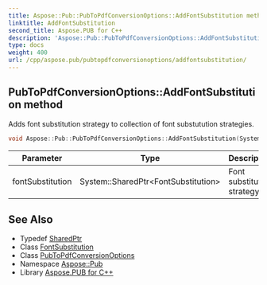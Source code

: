 ```yaml
---
title: Aspose::Pub::PubToPdfConversionOptions::AddFontSubstitution method
linktitle: AddFontSubstitution
second_title: Aspose.PUB for C++
description: 'Aspose::Pub::PubToPdfConversionOptions::AddFontSubstitution method. Adds font substitution strategy to collection of font substutution strategies in C++.'
type: docs
weight: 400
url: /cpp/aspose.pub/pubtopdfconversionoptions/addfontsubstitution/
---
```

## PubToPdfConversionOptions::AddFontSubstitution method


Adds font substitution strategy to collection of font substutution strategies.

```cpp
void Aspose::Pub::PubToPdfConversionOptions::AddFontSubstitution(System::SharedPtr<FontSubstitution> fontSubstitution)
```


| Parameter | Type | Description |
| --- | --- | --- |
| fontSubstitution | System::SharedPtr\<FontSubstitution\> | Font substitution strategy |

## See Also

* Typedef [SharedPtr](../../../system/sharedptr/)
* Class [FontSubstitution](../../fontsubstitution/)
* Class [PubToPdfConversionOptions](../)
* Namespace [Aspose::Pub](../../)
* Library [Aspose.PUB for C++](../../../)
